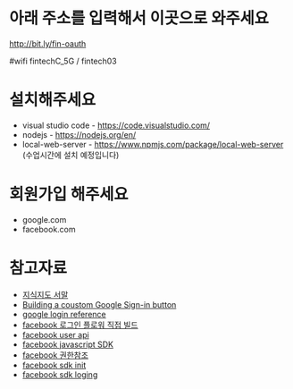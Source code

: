 # 아래 주소를 입력해서 이곳으로 와주세요
http://bit.ly/fin-oauth

#wifi
fintechC_5G / fintech03

# 설치해주세요
- visual studio code - https://code.visualstudio.com/ 
- nodejs - https://nodejs.org/en/
- local-web-server - https://www.npmjs.com/package/local-web-server (수업시간에 설치 예정입니다)

# 회원가입 해주세요
- google.com
- facebook.com

# 참고자료
- [지식지도 서말](https://seomal.org)
- [Building a coustom Google Sign-in button](https://developers.google.com/identity/sign-in/web/build-button)
- [google login reference](https://developers.google.com/identity/sign-in/web/reference)
- [facebook 로그인 플로워 직접 빌드](https://developers.facebook.com/docs/facebook-login/manually-build-a-login-flow)
- [facebook user api](https://developers.facebook.com/docs/graph-api/reference/v3.1/user) 
- [facebook javascript SDK](https://developers.facebook.com/docs/javascript)
- [facebook 권한참조](https://developers.facebook.com/docs/facebook-login/permissions/)
- [facebook sdk init](https://developers.facebook.com/docs/javascript/quickstart)
- [facebook sdk loging](https://developers.facebook.com/docs/facebook-login/web)
